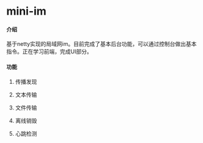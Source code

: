 # mini-im

#### 介绍
基于netty实现的局域网im。目前完成了基本后台功能，可以通过控制台做出基本指令。正在学习前端，完成UI部分。

#### 功能
1. 传播发现

2. 文本传输 

3. 文件传输

4. 离线销毁

5. 心跳检测